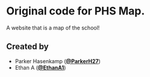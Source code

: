 # Original code for PHS Map.

A website that is a map of the school!

## Created by

- Parker Hasenkamp ([**@ParkerH27**](https://github.com/ParkerH27))
- Ethan A ([**@EthanA1**](https://github.com/EthanA1))
